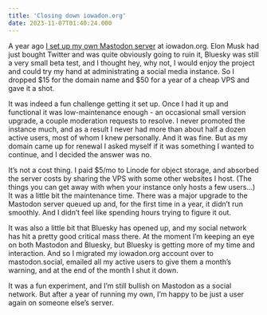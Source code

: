 ```yaml
---
title: 'Closing down iowadon.org'
date: 2023-11-07T01:40:24.000
---
```


A year ago [I set up my own Mastodon server](/22/11/setting-up-a-mastodon-instance-on-linode/) at iowadon.org. Elon Musk had just bought Twitter and was quite obviously going to ruin it, Bluesky was still a very small beta test, and I thought hey, why not, I would enjoy the project and could try my hand at administrating a social media instance. So I dropped $15 for the domain name and $50 for a year of a cheap VPS and gave it a shot.

It was indeed a fun challenge getting it set up. Once I had it up and functional it was low-maintenance enough - an occasional small version upgrade, a couple moderation requests to resolve. I never promoted the instance much, and as a result I never had more than about half a dozen active users, most of whom I knew personally. And it was fine. But as my domain came up for renewal I asked myself if it was something I wanted to continue, and I decided the answer was no.

It’s not a cost thing. I paid $5/mo to Linode for object storage, and absorbed the server costs by sharing the VPS with some other websites I host. (The things you can get away with when your instance only hosts a few users…) It was a little bit the maintenance time. There was a major upgrade to the Mastodon server queued up and, for the first time in a year, it didn’t run smoothly. And I didn’t feel like spending hours trying to figure it out.

It was also a little bit that Bluesky has opened up, and my social network has hit a pretty good critical mass there. At the moment I’m keeping an eye on both Mastodon and Bluesky, but Bluesky is getting more of my time and interaction. And so I migrated my iowadon.org account over to mastodon.social, emailed all my active users to give them a month’s warning, and at the end of the month I shut it down.

It was a fun experiment, and I’m still bullish on Mastodon as a social network. But after a year of running my own, I’m happy to be just a user again on someone else’s server.
